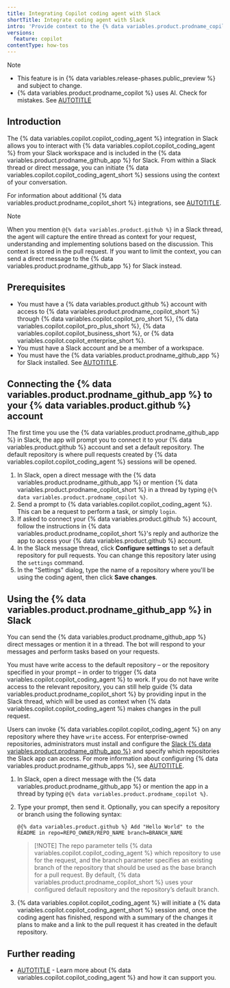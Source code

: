 ```yaml
---
title: Integrating Copilot coding agent with Slack
shortTitle: Integrate coding agent with Slack
intro: 'Provide context to the {% data variables.product.prodname_copilot_short %} coding agent and open pull requests, all from within your Slack workspace.'
versions:
  feature: copilot
contentType: how-tos
---
```


> [!NOTE]
> * This feature is in {% data variables.release-phases.public_preview %} and subject to change.
> * {% data variables.product.prodname_copilot %} uses AI. Check for mistakes. See [AUTOTITLE](/copilot/responsible-use/copilot-coding-agent)

## Introduction

The {% data variables.copilot.copilot_coding_agent %} integration in Slack allows you to interact with {% data variables.copilot.copilot_coding_agent %} from your Slack workspace and is included in the {% data variables.product.prodname_github_app %} for Slack. From within a Slack thread or direct message, you can initiate {% data variables.copilot.copilot_coding_agent_short %} sessions using the context of your conversation.

For information about additional {% data variables.product.prodname_copilot_short %} integrations, see [AUTOTITLE](/copilot/concepts/tools/about-copilot-integrations).

> [!NOTE]
> When you mention `@{% data variables.product.github %}` in a Slack thread, the agent will capture the entire thread as context for your request, understanding and implementing solutions based on the discussion. This context is stored in the pull request. If you want to limit the context, you can send a direct message to the {% data variables.product.prodname_github_app %} for Slack instead.

## Prerequisites

* You must have a {% data variables.product.github %} account with access to {% data variables.product.prodname_copilot_short %} through {% data variables.copilot.copilot_pro_short %}, {% data variables.copilot.copilot_pro_plus_short %}, {% data variables.copilot.copilot_business_short %}, or {% data variables.copilot.copilot_enterprise_short %}.
* You must have a Slack account and be a member of a workspace.
* You must have the {% data variables.product.prodname_github_app %} for Slack installed. See [AUTOTITLE](/integrations/how-tos/slack/integrate-github-with-slack).

## Connecting the {% data variables.product.prodname_github_app %} to your {% data variables.product.github %} account

The first time you use the {% data variables.product.prodname_github_app %} in Slack, the app will prompt you to connect it to your {% data variables.product.github %} account and set a default repository. The default repository is where pull requests created by {% data variables.copilot.copilot_coding_agent %} sessions will be opened.

1. In Slack, open a direct message with the {% data variables.product.prodname_github_app %} or mention {% data variables.product.prodname_copilot_short %} in a thread by typing `@{% data variables.product.prodname_copilot %}`.
1. Send a prompt to {% data variables.copilot.copilot_coding_agent %}. This can be a request to perform a task, or simply `login`.
1. If asked to connect your {% data variables.product.github %} account, follow the instructions in {% data variables.product.prodname_copilot_short %}'s reply and authorize the app to access your {% data variables.product.github %} account.
1. In the Slack message thread, click **Configure settings** to set a default repository for pull requests. You can change this repository later using the `settings` command.
1. In the "Settings" dialog, type the name of a repository where you'll be using the coding agent, then click **Save changes**.

## Using the {% data variables.product.prodname_github_app %} in Slack

You can send the {% data variables.product.prodname_github_app %} direct messages or mention it in a thread. The bot will respond to your messages and perform tasks based on your requests.

You must have write access to the default repository – or the repository specified in your prompt – in order to trigger {% data variables.copilot.copilot_coding_agent %} to work. If you do not have write access to the relevant repository, you can still help guide {% data variables.product.prodname_copilot_short %} by providing input in the Slack thread, which will be used as context when {% data variables.copilot.copilot_coding_agent %} makes changes in the pull request.

Users can invoke {% data variables.copilot.copilot_coding_agent %} on any repository where they have `write` access. For enterprise-owned repositories, administrators must install and configure the [Slack {% data variables.product.prodname_github_app %}](https://github.com/organizations/github/settings/apps/slack?ref_product=copilot&ref_type=engagement&ref_style=text&ref_plan=enterprise&utm_source=docs-web-settings-apps-slack-copilot&utm_medium=docs&utm_campaign=universe25) and specify which repositories the Slack app can access. For more information about configuring {% data variables.product.prodname_github_apps %}, see [AUTOTITLE](/apps/using-github-apps/installing-a-github-app-from-github-marketplace-for-your-organizations).

1. In Slack, open a direct message with the {% data variables.product.prodname_github_app %} or mention the app in a thread by typing `@{% data variables.product.prodname_copilot %}`.
1. Type your prompt, then send it. Optionally, you can specify a repository or branch using the following syntax:

    `@{% data variables.product.github %} Add "Hello World" to the README in repo=REPO_OWNER/REPO_NAME branch=BRANCH_NAME`

    > [!NOTE] The repo parameter tells {% data variables.copilot.copilot_coding_agent %} which repository to use for the request, and the branch parameter specifies an existing branch of the repository that should be used as the base branch for a pull request. By default, {% data variables.product.prodname_copilot_short %} uses your configured default repository and the repository’s default branch.

1. {% data variables.copilot.copilot_coding_agent %} will initiate a {% data variables.copilot.copilot_coding_agent_short %} session and, once the coding agent has finished, respond with a summary of the changes it plans to make and a link to the pull request it has created in the default repository.

## Further reading

* [AUTOTITLE](/copilot/concepts/agents/coding-agent/about-coding-agent) - Learn more about {% data variables.copilot.copilot_coding_agent %} and how it can support you.
